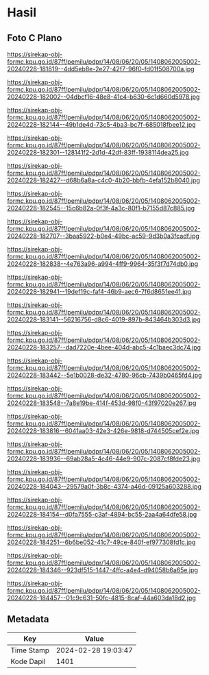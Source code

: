 # Hasil

## Foto C Plano

https://sirekap-obj-formc.kpu.go.id/87ff/pemilu/pdpr/14/08/06/20/05/1408062005002-20240228-181819--4dd5eb8e-2e27-42f7-96f0-fd01f508700a.jpg

https://sirekap-obj-formc.kpu.go.id/87ff/pemilu/pdpr/14/08/06/20/05/1408062005002-20240228-182002--04dbcf16-48e8-41c4-b630-6c1d660d5978.jpg

https://sirekap-obj-formc.kpu.go.id/87ff/pemilu/pdpr/14/08/06/20/05/1408062005002-20240228-182144--49b1de4d-73c5-4ba3-bc7f-685018fbee12.jpg

https://sirekap-obj-formc.kpu.go.id/87ff/pemilu/pdpr/14/08/06/20/05/1408062005002-20240228-182301--128141f2-2d1d-42df-83ff-1938114dea25.jpg

https://sirekap-obj-formc.kpu.go.id/87ff/pemilu/pdpr/14/08/06/20/05/1408062005002-20240228-182427--d68b6a8a-c4c0-4b20-bbfb-4efa152b8040.jpg

https://sirekap-obj-formc.kpu.go.id/87ff/pemilu/pdpr/14/08/06/20/05/1408062005002-20240228-182545--15c6b82a-0f3f-4a3c-80f1-b7155d87c885.jpg

https://sirekap-obj-formc.kpu.go.id/87ff/pemilu/pdpr/14/08/06/20/05/1408062005002-20240228-182707--3baa5922-b0e4-49bc-ac59-9d3b0a3fcadf.jpg

https://sirekap-obj-formc.kpu.go.id/87ff/pemilu/pdpr/14/08/06/20/05/1408062005002-20240228-182838--4e763a96-a994-4ff9-9964-35f3f7d74db0.jpg

https://sirekap-obj-formc.kpu.go.id/87ff/pemilu/pdpr/14/08/06/20/05/1408062005002-20240228-182941--19def19c-faf4-46b9-aec6-7f6d8651ee41.jpg

https://sirekap-obj-formc.kpu.go.id/87ff/pemilu/pdpr/14/08/06/20/05/1408062005002-20240228-183141--56216756-d8c6-4019-897b-843464b303d3.jpg

https://sirekap-obj-formc.kpu.go.id/87ff/pemilu/pdpr/14/08/06/20/05/1408062005002-20240228-183257--dad7220e-4bee-404d-abc5-4c1baec3dc74.jpg

https://sirekap-obj-formc.kpu.go.id/87ff/pemilu/pdpr/14/08/06/20/05/1408062005002-20240228-183442--5e1b0028-de32-4780-96cb-7439b0465fd4.jpg

https://sirekap-obj-formc.kpu.go.id/87ff/pemilu/pdpr/14/08/06/20/05/1408062005002-20240228-183548--7a8e19be-414f-453d-98f0-43f97020e267.jpg

https://sirekap-obj-formc.kpu.go.id/87ff/pemilu/pdpr/14/08/06/20/05/1408062005002-20240228-183816--6041aa03-42e3-426e-9818-d744505cef2e.jpg

https://sirekap-obj-formc.kpu.go.id/87ff/pemilu/pdpr/14/08/06/20/05/1408062005002-20240228-183936--69ab28a5-4c46-44e9-907c-2087cf8fde23.jpg

https://sirekap-obj-formc.kpu.go.id/87ff/pemilu/pdpr/14/08/06/20/05/1408062005002-20240228-184043--29579a0f-3b8c-4374-a46d-09125a603288.jpg

https://sirekap-obj-formc.kpu.go.id/87ff/pemilu/pdpr/14/08/06/20/05/1408062005002-20240228-184154--d0fa7555-c3af-4894-bc55-2aa4a64dfe58.jpg

https://sirekap-obj-formc.kpu.go.id/87ff/pemilu/pdpr/14/08/06/20/05/1408062005002-20240228-184251--6b6be052-41c7-49ce-840f-ef977308fd1c.jpg

https://sirekap-obj-formc.kpu.go.id/87ff/pemilu/pdpr/14/08/06/20/05/1408062005002-20240228-184346--923df515-1447-4ffc-a4e4-d94058b6a65e.jpg

https://sirekap-obj-formc.kpu.go.id/87ff/pemilu/pdpr/14/08/06/20/05/1408062005002-20240228-184457--01c9c631-50fc-4815-8caf-44a603da18d2.jpg


## Metadata

| Key        | Value               |
| ---------- | ------------------- |
| Time Stamp | 2024-02-28 19:03:47 |
| Kode Dapil | 1401                |



